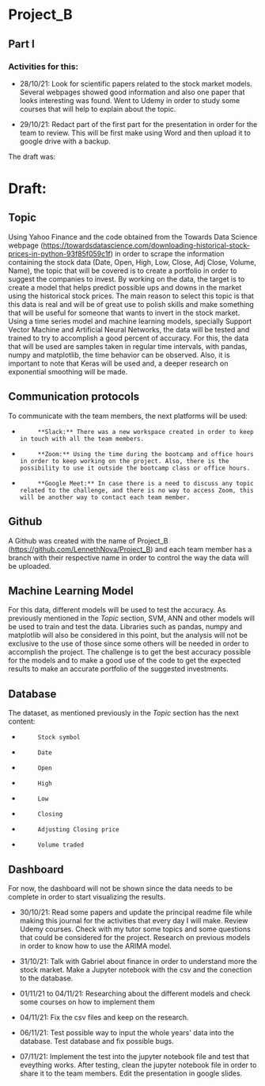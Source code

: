 # Project_B

## Part I
### Activities for this:
- 28/10/21: Look for scientific papers related to the stock market models. Several webpages showed good information and also one paper that looks interesting was found. Went to Udemy in order to study some courses that will help to explain about the topic.

- 29/10/21: Redact part of the first part for the presentation in order for the team to review. This will be first make using Word and then upload it to google drive with a backup.

The draft was:
# Draft:
## Topic
Using Yahoo Finance and the code obtained from the Towards Data Science webpage (https://towardsdatascience.com/downloading-historical-stock-prices-in-python-93f85f059c1f) in order to scrape the information containing the stock data (Date, Open, High, Low, Close, Adj Close, Volume, Name), the topic that will be covered is to create a portfolio in order to suggest the companies to invest. By working on the data, the target is to create a model that helps predict possible ups and downs in the market using the historical stock prices.
The main reason to select this topic is that this data is real and will be of great use to polish skills and make something that will be useful for someone that wants to invert in the stock market.
Using a time series model and machine learning models, specially Support Vector Machine and Artificial Neural Networks, the data will be tested and trained to try to accomplish a good percent of accuracy. For this, the data that will be used are samples taken in regular time intervals, with pandas, numpy and matplotlib, the time behavior can be observed. Also, it is important to note that Keras will be used and, a deeper research on exponential smoothing will be made.
 
## Communication protocols
To communicate with the team members, the next platforms will be used:
-          **Slack:** There was a new workspace created in order to keep in touch with all the team members.
-          **Zoom:** Using the time during the bootcamp and office hours in order to keep working on the project. Also, there is the possibility to use it outside the bootcamp class or office hours.
-          **Google Meet:** In case there is a need to discuss any topic related to the challenge, and there is no way to access Zoom, this will be another way to contact each team member.
 
## Github
A Github was created with the name of Project_B (https://github.com/LennethNova/Project_B) and each team member has a branch with their respective name in order to control the way the data will be uploaded.
 
## Machine Learning Model
For this data, different models will be used to test the accuracy. As previously mentioned in the *Topic* section, SVM, ANN and other models will be used to train and test the data. Libraries such as pandas, numpy and matplotlib will also be considered in this point, but the analysis will not be exclusive to the use of those since some others will be needed in order to accomplish the project.
The challenge is to get the best accuracy possible for the models and to make a good use of the code to get the expected results to make an accurate portfolio of the suggested investments.
 
## Database
The dataset, as mentioned previously in the *Topic* section has the next content:
-          Stock symbol
-          Date
-          Open
-          High
-          Low
-          Closing
-          Adjusting Closing price
-          Volume traded
 
## Dashboard
For now, the dashboard will not be shown since the data needs to be complete in order to start visualizing the results.

- 30/10/21: Read some papers and update the principal readme file while making this journal for the activities that every day I will make. Review Udemy courses. Check with my tutor some topics and some questions that could be considered for the project. Research on previous models in order to know how to use the ARIMA model.

- 31/10/21: Talk with Gabriel about finance in order to understand more the stock market.
Make a Jupyter notebook with the csv and the conection to the database.

- 01/11/21 to 04/11/21: Researching about the different models and check some courses on how to implement them

- 04/11/21: Fix the csv files and keep on the research.

- 06/11/21: Test possible way to input the whole years' data into the database. Test database and fix possible bugs.

- 07/11/21: Implement the test into the jupyter notebook file and test that eveything works. After testing, clean the jupyter notebook file in order to share it to the team members. Edit the presentation in google slides.
